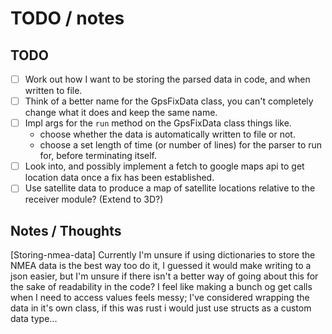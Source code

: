 # TODO / notes 

## TODO
- [ ] Work out how I want to be storing the parsed data in code, and when written to file.
- [ ] Think of a better name for the GpsFixData class, you can't completely change what it does and keep the same name.
- [ ] Impl args for the `run` method on the GpsFixData class things like.
    - choose whether the data is automatically written to file or not.
    - choose a set length of time (or number of lines) for the parser to run for, before terminating itself. 
- [ ] Look into, and possibly implement a fetch to google maps api to get location data once a fix has been established.
- [ ] Use satellite data to produce a map of satellite locations relative to the receiver module? (Extend to 3D?)

## Notes / Thoughts 
[Storing-nmea-data]
Currently I'm unsure if using dictionaries to store the NMEA data is the best way too do it, I guessed it would make writing to a json easier, but I'm unsure if there isn't a better way of going about this for the sake of readability in the code? I feel like making a bunch og get calls when I need to access values feels messy; I've considered wrapping the data in it's own class, if this was rust i would just use structs as a custom data type...

